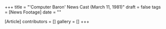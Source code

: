+++
title = "'Computer Baron' News Cast (March 11, 1981)"
draft = false
tags = [News Footage]
date = ""

[Article]
contributors = []
gallery = []
+++